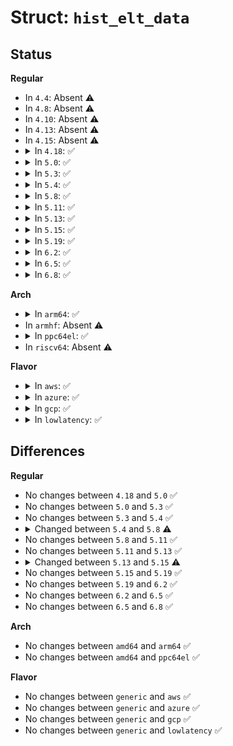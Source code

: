 # Struct: <code>hist_elt_data</code>

## Status
<b>Regular</b>
<ul>
<li>
In <code>4.4</code>: Absent ⚠️
</li>
<li>
In <code>4.8</code>: Absent ⚠️
</li>
<li>
In <code>4.10</code>: Absent ⚠️
</li>
<li>
In <code>4.13</code>: Absent ⚠️
</li>
<li>
In <code>4.15</code>: Absent ⚠️
</li>
<li>
<details>
<summary>In <code>4.18</code>: ✅</summary>

```c
struct hist_elt_data {
    char *comm;
    u64 *var_ref_vals;
    char * field_var_str[16];
};
```
</details>
</li>
<li>
<details>
<summary>In <code>5.0</code>: ✅</summary>

```c
struct hist_elt_data {
    char *comm;
    u64 *var_ref_vals;
    char * field_var_str[16];
};
```
</details>
</li>
<li>
<details>
<summary>In <code>5.3</code>: ✅</summary>

```c
struct hist_elt_data {
    char *comm;
    u64 *var_ref_vals;
    char * field_var_str[16];
};
```
</details>
</li>
<li>
<details>
<summary>In <code>5.4</code>: ✅</summary>

```c
struct hist_elt_data {
    char *comm;
    u64 *var_ref_vals;
    char * field_var_str[16];
};
```
</details>
</li>
<li>
<details>
<summary>In <code>5.8</code>: ✅</summary>

```c
struct hist_elt_data {
    char *comm;
    u64 *var_ref_vals;
    char * field_var_str[32];
};
```
</details>
</li>
<li>
<details>
<summary>In <code>5.11</code>: ✅</summary>

```c
struct hist_elt_data {
    char *comm;
    u64 *var_ref_vals;
    char * field_var_str[32];
};
```
</details>
</li>
<li>
<details>
<summary>In <code>5.13</code>: ✅</summary>

```c
struct hist_elt_data {
    char *comm;
    u64 *var_ref_vals;
    char * field_var_str[32];
};
```
</details>
</li>
<li>
<details>
<summary>In <code>5.15</code>: ✅</summary>

```c
struct hist_elt_data {
    char *comm;
    u64 *var_ref_vals;
    char **field_var_str;
    int n_field_var_str;
};
```
</details>
</li>
<li>
<details>
<summary>In <code>5.19</code>: ✅</summary>

```c
struct hist_elt_data {
    char *comm;
    u64 *var_ref_vals;
    char **field_var_str;
    int n_field_var_str;
};
```
</details>
</li>
<li>
<details>
<summary>In <code>6.2</code>: ✅</summary>

```c
struct hist_elt_data {
    char *comm;
    u64 *var_ref_vals;
    char **field_var_str;
    int n_field_var_str;
};
```
</details>
</li>
<li>
<details>
<summary>In <code>6.5</code>: ✅</summary>

```c
struct hist_elt_data {
    char *comm;
    u64 *var_ref_vals;
    char **field_var_str;
    int n_field_var_str;
};
```
</details>
</li>
<li>
<details>
<summary>In <code>6.8</code>: ✅</summary>

```c
struct hist_elt_data {
    char *comm;
    u64 *var_ref_vals;
    char **field_var_str;
    int n_field_var_str;
};
```
</details>
</li>
</ul>
<b>Arch</b>
<ul>
<li>
<details>
<summary>In <code>arm64</code>: ✅</summary>

```c
struct hist_elt_data {
    char *comm;
    u64 *var_ref_vals;
    char * field_var_str[16];
};
```
</details>
</li>
<li>
In <code>armhf</code>: Absent ⚠️
</li>
<li>
<details>
<summary>In <code>ppc64el</code>: ✅</summary>

```c
struct hist_elt_data {
    char *comm;
    u64 *var_ref_vals;
    char * field_var_str[16];
};
```
</details>
</li>
<li>
In <code>riscv64</code>: Absent ⚠️
</li>
</ul>
<b>Flavor</b>
<ul>
<li>
<details>
<summary>In <code>aws</code>: ✅</summary>

```c
struct hist_elt_data {
    char *comm;
    u64 *var_ref_vals;
    char * field_var_str[16];
};
```
</details>
</li>
<li>
<details>
<summary>In <code>azure</code>: ✅</summary>

```c
struct hist_elt_data {
    char *comm;
    u64 *var_ref_vals;
    char * field_var_str[16];
};
```
</details>
</li>
<li>
<details>
<summary>In <code>gcp</code>: ✅</summary>

```c
struct hist_elt_data {
    char *comm;
    u64 *var_ref_vals;
    char * field_var_str[16];
};
```
</details>
</li>
<li>
<details>
<summary>In <code>lowlatency</code>: ✅</summary>

```c
struct hist_elt_data {
    char *comm;
    u64 *var_ref_vals;
    char * field_var_str[16];
};
```
</details>
</li>
</ul>

## Differences
<b>Regular</b>
<ul>
<li>
No changes between <code>4.18</code> and <code>5.0</code> ✅
</li>
<li>
No changes between <code>5.0</code> and <code>5.3</code> ✅
</li>
<li>
No changes between <code>5.3</code> and <code>5.4</code> ✅
</li>
<li>
<details>
<summary>Changed between <code>5.4</code> and <code>5.8</code> ⚠️</summary>
<ul>
<li>
<b>Field type changed. </b>
<code>char * field_var_str[16]</code> ➡️ <code>char * field_var_str[32]</code>
</li>
</ul>
</details>
</li>
<li>
No changes between <code>5.8</code> and <code>5.11</code> ✅
</li>
<li>
No changes between <code>5.11</code> and <code>5.13</code> ✅
</li>
<li>
<details>
<summary>Changed between <code>5.13</code> and <code>5.15</code> ⚠️</summary>
<ul>
<li>
<b>Field added. </b>
<code>int n_field_var_str</code>
</li>
<li>
<b>Field type changed. </b>
<code>char * field_var_str[32]</code> ➡️ <code>char **field_var_str</code>
</li>
</ul>
</details>
</li>
<li>
No changes between <code>5.15</code> and <code>5.19</code> ✅
</li>
<li>
No changes between <code>5.19</code> and <code>6.2</code> ✅
</li>
<li>
No changes between <code>6.2</code> and <code>6.5</code> ✅
</li>
<li>
No changes between <code>6.5</code> and <code>6.8</code> ✅
</li>
</ul>
<b>Arch</b>
<ul>
<li>
No changes between <code>amd64</code> and <code>arm64</code> ✅
</li>
<li>
No changes between <code>amd64</code> and <code>ppc64el</code> ✅
</li>
</ul>
<b>Flavor</b>
<ul>
<li>
No changes between <code>generic</code> and <code>aws</code> ✅
</li>
<li>
No changes between <code>generic</code> and <code>azure</code> ✅
</li>
<li>
No changes between <code>generic</code> and <code>gcp</code> ✅
</li>
<li>
No changes between <code>generic</code> and <code>lowlatency</code> ✅
</li>
</ul>
